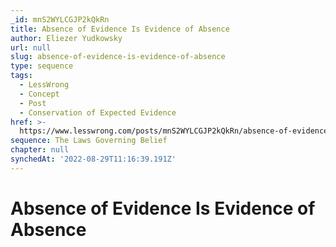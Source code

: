 ```yaml
---
_id: mnS2WYLCGJP2kQkRn
title: Absence of Evidence Is Evidence of Absence
author: Eliezer Yudkowsky
url: null
slug: absence-of-evidence-is-evidence-of-absence
type: sequence
tags:
  - LessWrong
  - Concept
  - Post
  - Conservation of Expected Evidence
href: >-
  https://www.lesswrong.com/posts/mnS2WYLCGJP2kQkRn/absence-of-evidence-is-evidence-of-absence
sequence: The Laws Governing Belief
chapter: null
synchedAt: '2022-08-29T11:16:39.191Z'
---
```

# Absence of Evidence Is Evidence of Absence

